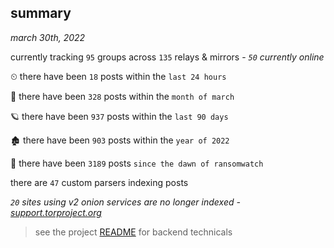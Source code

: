 
## summary
_march 30th, 2022_

currently tracking `95` groups across `135` relays & mirrors - _`50` currently online_

⏲ there have been `18` posts within the `last 24 hours`

🦈 there have been `328` posts within the `month of march`

🪐 there have been `937` posts within the `last 90 days`

🏚 there have been `903` posts within the `year of 2022`

🦕 there have been `3189` posts `since the dawn of ransomwatch`

there are `47` custom parsers indexing posts

_`20` sites using v2 onion services are no longer indexed - [support.torproject.org](https://support.torproject.org/onionservices/v2-deprecation/)_

> see the project [README](https://github.com/thetanz/ransomwatch#ransomwatch--) for backend technicals
